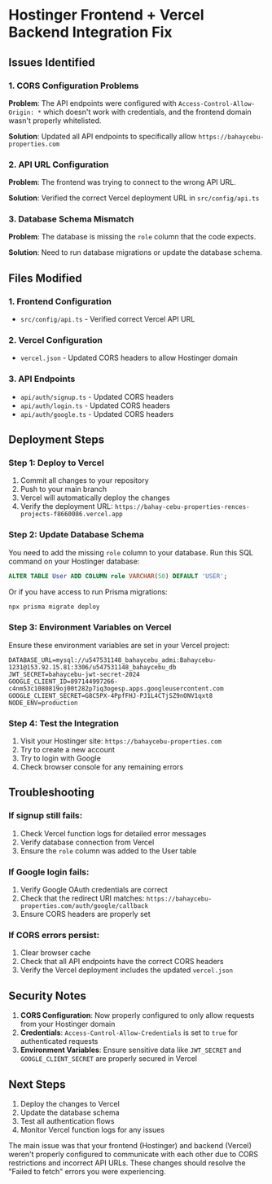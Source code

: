 # Hostinger Frontend + Vercel Backend Integration Fix

## Issues Identified

### 1. CORS Configuration Problems
**Problem**: The API endpoints were configured with `Access-Control-Allow-Origin: *` which doesn't work with credentials, and the frontend domain wasn't properly whitelisted.

**Solution**: Updated all API endpoints to specifically allow `https://bahaycebu-properties.com`

### 2. API URL Configuration
**Problem**: The frontend was trying to connect to the wrong API URL.

**Solution**: Verified the correct Vercel deployment URL in `src/config/api.ts`

### 3. Database Schema Mismatch
**Problem**: The database is missing the `role` column that the code expects.

**Solution**: Need to run database migrations or update the database schema.

## Files Modified

### 1. Frontend Configuration
- `src/config/api.ts` - Verified correct Vercel API URL

### 2. Vercel Configuration
- `vercel.json` - Updated CORS headers to allow Hostinger domain

### 3. API Endpoints
- `api/auth/signup.ts` - Updated CORS headers
- `api/auth/login.ts` - Updated CORS headers  
- `api/auth/google.ts` - Updated CORS headers

## Deployment Steps

### Step 1: Deploy to Vercel
1. Commit all changes to your repository
2. Push to your main branch
3. Vercel will automatically deploy the changes
4. Verify the deployment URL: `https://bahay-cebu-properties-rences-projects-f8660086.vercel.app`

### Step 2: Update Database Schema
You need to add the missing `role` column to your database. Run this SQL command on your Hostinger database:

```sql
ALTER TABLE User ADD COLUMN role VARCHAR(50) DEFAULT 'USER';
```

Or if you have access to run Prisma migrations:
```bash
npx prisma migrate deploy
```

### Step 3: Environment Variables on Vercel
Ensure these environment variables are set in your Vercel project:

```
DATABASE_URL=mysql://u547531148_bahaycebu_admi:Bahaycebu-1231@153.92.15.81:3306/u547531148_bahaycebu_db
JWT_SECRET=bahaycebu-jwt-secret-2024
GOOGLE_CLIENT_ID=897144997266-c4nm53c1080819oj00t282p7iq3ogesp.apps.googleusercontent.com
GOOGLE_CLIENT_SECRET=G8C5PX-4PpfFHJ-PJ1L4CTjSZ9nONV1qxt8
NODE_ENV=production
```

### Step 4: Test the Integration
1. Visit your Hostinger site: `https://bahaycebu-properties.com`
2. Try to create a new account
3. Try to login with Google
4. Check browser console for any remaining errors

## Troubleshooting

### If signup still fails:
1. Check Vercel function logs for detailed error messages
2. Verify database connection from Vercel
3. Ensure the `role` column was added to the User table

### If Google login fails:
1. Verify Google OAuth credentials are correct
2. Check that the redirect URI matches: `https://bahaycebu-properties.com/auth/google/callback`
3. Ensure CORS headers are properly set

### If CORS errors persist:
1. Clear browser cache
2. Check that all API endpoints have the correct CORS headers
3. Verify the Vercel deployment includes the updated `vercel.json`

## Security Notes

1. **CORS Configuration**: Now properly configured to only allow requests from your Hostinger domain
2. **Credentials**: `Access-Control-Allow-Credentials` is set to `true` for authenticated requests
3. **Environment Variables**: Ensure sensitive data like `JWT_SECRET` and `GOOGLE_CLIENT_SECRET` are properly secured in Vercel

## Next Steps

1. Deploy the changes to Vercel
2. Update the database schema
3. Test all authentication flows
4. Monitor Vercel function logs for any issues

The main issue was that your frontend (Hostinger) and backend (Vercel) weren't properly configured to communicate with each other due to CORS restrictions and incorrect API URLs. These changes should resolve the "Failed to fetch" errors you were experiencing.
